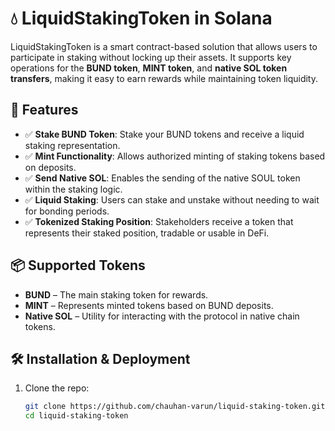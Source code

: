 # 💧 LiquidStakingToken in Solana

LiquidStakingToken is a smart contract-based solution that allows users to participate in staking without locking up their assets. It supports key operations for the **BUND token**, **MINT token**, and **native SOL token transfers**, making it easy to earn rewards while maintaining token liquidity.

## 🚀 Features

- ✅ **Stake BUND Token**: Stake your BUND tokens and receive a liquid staking representation.
- ✅ **Mint Functionality**: Allows authorized minting of staking tokens based on deposits.
- ✅ **Send Native SOL**: Enables the sending of the native SOUL token within the staking logic.
- ✅ **Liquid Staking**: Users can stake and unstake without needing to wait for bonding periods.
- ✅ **Tokenized Staking Position**: Stakeholders receive a token that represents their staked position, tradable or usable in DeFi.

## 📦 Supported Tokens

- **BUND** – The main staking token for rewards.
- **MINT** – Represents minted tokens based on BUND deposits.
- **Native SOL** – Utility for interacting with the protocol in native chain tokens.

## 🛠️ Installation & Deployment

1. Clone the repo:
   ```bash
   git clone https://github.com/chauhan-varun/liquid-staking-token.git
   cd liquid-staking-token
